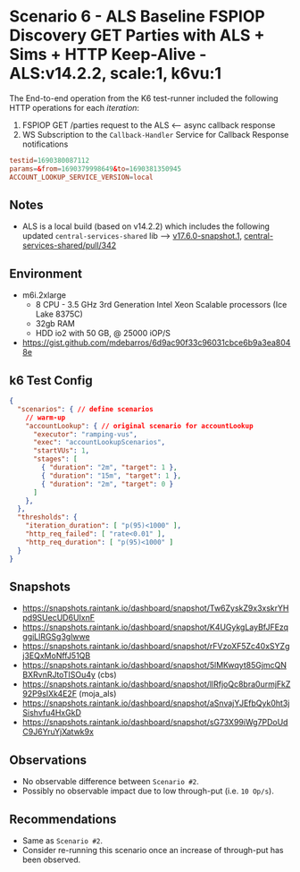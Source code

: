 # Scenario 6 - ALS Baseline FSPIOP Discovery GET Parties with ALS + Sims + HTTP Keep-Alive - ALS:v14.2.2, scale:1, k6vu:1

The End-to-end operation from the K6 test-runner included the following HTTP operations for each *iteration*:

1. FSPIOP GET /parties request to the ALS <-- async callback response
2. WS Subscription to the `Callback-Handler` Service for Callback Response notifications

```conf
testid=1690380087112
params=&from=1690379998649&to=1690381350945
ACCOUNT_LOOKUP_SERVICE_VERSION=local
```

## Notes

- ALS is a local build (based on v14.2.2) which includes the following updated `central-services-shared` lib --> [v17.6.0-snapshot.1](https://github.com/mojaloop/central-services-shared/releases/tag/v17.6.0-snapshot.1), [central-services-shared/pull/342](https://github.com/mojaloop/central-services-shared/pull/342)

## Environment

- m6i.2xlarge
  - 8 CPU - 3.5 GHz 3rd Generation Intel Xeon Scalable processors (Ice Lake 8375C)
  - 32gb RAM
  - HDD io2 with 50 GB, @ 25000 iOP/S
- https://gist.github.com/mdebarros/6d9ac90f33c96031cbce6b9a3ea8048e

## k6 Test Config

```json
{
  "scenarios": { // define scenarios
    // warm-up
    "accountLookup": { // original scenario for accountLookup
      "executor": "ramping-vus",
      "exec": "accountLookupScenarios",
      "startVUs": 1,
      "stages": [
        { "duration": "2m", "target": 1 },
        { "duration": "15m", "target": 1 },
        { "duration": "2m", "target": 0 }
      ]
    },
  },
  "thresholds": {
    "iteration_duration": [ "p(95)<1000" ],
    "http_req_failed": [ "rate<0.01" ],
    "http_req_duration": [ "p(95)<1000" ]
  }
}
```

## Snapshots

- https://snapshots.raintank.io/dashboard/snapshot/Tw6ZyskZ9x3xskrYHpd9SUecUD6UIxnF
- https://snapshots.raintank.io/dashboard/snapshot/K4UGykgLayBfJFEzqggiLlRGSg3glwwe
- https://snapshots.raintank.io/dashboard/snapshot/rFVzoXF5Zc40xSYZgj3EQxMoNffJ51QB
- https://snapshots.raintank.io/dashboard/snapshot/5lMKwqyt85GjmcQNBXRvnRJtoTISOu4y (cbs)
- https://snapshots.raintank.io/dashboard/snapshot/llRfjoQc8bra0urmjFkZ92P9sIXk4E2F (moja_als)
- https://snapshots.raintank.io/dashboard/snapshot/aSnvajYJEfbQyk0ht3jSishvfu4HxGkD
- https://snapshots.raintank.io/dashboard/snapshot/sG73X99iWg7PDoUdC9J6YruYjXatwk9x

## Observations

- No observable difference between `Scenario #2`.
- Possibly no observable impact due to low through-put (i.e. `10 Op/s`).

## Recommendations

- Same as `Scenario #2`.
- Consider re-running this scenario once an increase of through-put has been observed.
